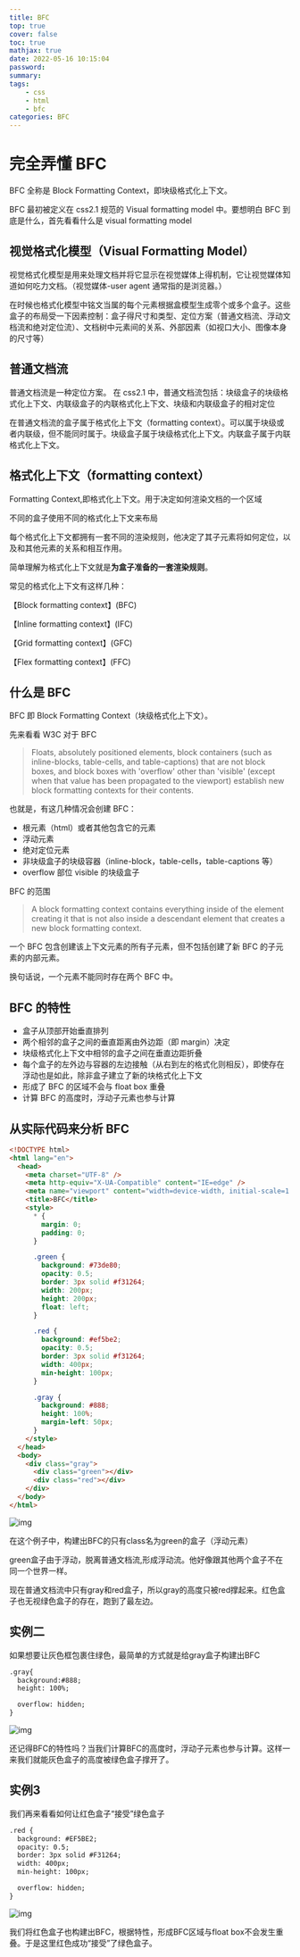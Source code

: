 ```yaml
---
title: BFC
top: true
cover: false
toc: true
mathjax: true
date: 2022-05-16 10:15:04
password:
summary:
tags:
	- css
	- html
	- bfc
categories: BFC
---
```


# 完全弄懂 BFC

BFC 全称是 Block Formatting Context，即块级格式化上下文。

BFC 最初被定义在 css2.1 规范的 Visual formatting model 中。要想明白 BFC 到底是什么，首先看看什么是 visual formatting model

## 视觉格式化模型（Visual Formatting Model）

视觉格式化模型是用来处理文档并将它显示在视觉媒体上得机制，它让视觉媒体知道如何吃力文档。（视觉媒体-user agent 通常指的是浏览器。）

在时候也格式化模型中铭文当属的每个元素根据盒模型生成零个或多个盒子。这些盒子的布局受一下因素控制：盒子得尺寸和类型、定位方案（普通文档流、浮动文档流和绝对定位流）、文档树中元素间的关系、外部因素（如视口大小、图像本身的尺寸等）

## 普通文档流

普通文档流是一种定位方案。
在 css2.1 中，普通文档流包括：块级盒子的块级格式化上下文、内联级盒子的内联格式化上下文、块级和内联级盒子的相对定位

在普通文档流的盒子属于格式化上下文（formatting context）。可以属于块级或者内联级，但不能同时属于。块级盒子属于块级格式化上下文。内联盒子属于内联格式化上下文。

## 格式化上下文（formatting context）

Formatting Context,即格式化上下文。用于决定如何渲染文档的一个区域

不同的盒子使用不同的格式化上下文来布局

每个格式化上下文都拥有一套不同的渲染规则，他决定了其子元素将如何定位，以及和其他元素的关系和相互作用。

简单理解为格式化上下文就是**为盒子准备的一套渲染规则**。

常见的格式化上下文有这样几种：

【Block formatting context】(BFC)

【Inline formatting context】(IFC)

【Grid formatting context】(GFC)

【Flex formatting context】(FFC)

## 什么是 BFC

BFC 即 Block Formatting Context（块级格式化上下文）。

先来看看 W3C 对于 BFC

> Floats, absolutely positioned elements, block containers (such as inline-blocks, table-cells, and table-captions) that are not block boxes, and block boxes with 'overflow' other than 'visible' (except when that value has been propagated to the viewport) establish new block formatting contexts for their contents.

也就是，有这几种情况会创建 BFC：

- 根元素（html）或者其他包含它的元素
- 浮动元素
- 绝对定位元素
- 非块级盒子的块级容器（inline-block，table-cells，table-captions 等）
- overflow 部位 visible 的块级盒子

BFC 的范围

> A block formatting context contains everything inside of the element creating it that is not also inside a descendant element that creates a new block formatting context.

一个 BFC 包含创建该上下文元素的所有子元素，但不包括创建了新 BFC 的子元素的内部元素。

换句话说，一个元素不能同时存在两个 BFC 中。

## BFC 的特性

- 盒子从顶部开始垂直排列
- 两个相邻的盒子之间的垂直距离由外边距（即 margin）决定
- 块级格式化上下文中相邻的盒子之间在垂直边距折叠
- 每个盒子的左外边与容器的左边接触（从右到左的格式化则相反），即使存在浮动也是如此，除非盒子建立了新的块格式化上下文
- 形成了 BFC 的区域不会与 float box 重叠
- 计算 BFC 的高度时，浮动子元素也参与计算

## 从实际代码来分析 BFC

```html
<!DOCTYPE html>
<html lang="en">
  <head>
    <meta charset="UTF-8" />
    <meta http-equiv="X-UA-Compatible" content="IE=edge" />
    <meta name="viewport" content="width=device-width, initial-scale=1.0" />
    <title>BFC</title>
    <style>
      * {
        margin: 0;
        padding: 0;
      }

      .green {
        background: #73de80;
        opacity: 0.5;
        border: 3px solid #f31264;
        width: 200px;
        height: 200px;
        float: left;
      }

      .red {
        background: #ef5be2;
        opacity: 0.5;
        border: 3px solid #f31264;
        width: 400px;
        min-height: 100px;
      }

      .gray {
        background: #888;
        height: 100%;
        margin-left: 50px;
      }
    </style>
  </head>
  <body>
    <div class="gray">
      <div class="green"></div>
      <div class="red"></div>
    </div>
  </body>
</html>
```

![img](BFC/BFC1.png)

在这个例子中，构建出BFC的只有class名为green的盒子（浮动元素）

green盒子由于浮动，脱离普通文档流,形成浮动流。他好像跟其他两个盒子不在同一个世界一样。

现在普通文档流中只有gray和red盒子，所以gray的高度只被red撑起来。红色盒子也无视绿色盒子的存在，跑到了最左边。

## 实例二
如果想要让灰色框包裹住绿色，最简单的方式就是给gray盒子构建出BFC
```html
.gray{
  background:#888;
  height: 100%;

  overflow: hidden;
}
```
![img](BFC/BFC2.png)

还记得BFC的特性吗？当我们计算BFC的高度时，浮动子元素也参与计算。这样一来我们就能灰色盒子的高度被绿色盒子撑开了。

## 实例3
我们再来看看如何让红色盒子“接受”绿色盒子

```html
.red {
  background: #EF5BE2;
  opacity: 0.5;
  border: 3px solid #F31264;
  width: 400px;
  min-height: 100px;

  overflow: hidden;
}
```
![img](BFC/BFC3.png)

我们将红色盒子也构建出BFC，根据特性，形成BFC区域与float box不会发生重叠。于是这里红色成功“接受”了绿色盒子。

